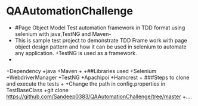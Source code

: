 # QAAutomationChallenge
+ #Page Object Model Test automation framework in TDD format using selenium with java,TestNG and Maven-
+ This is sample test project to demonstrate TDD Frame work with page object design pattern and how it can be used in selenium to automate 
  any application.
+TestNG is used as a framework.
+
+Dependency
+java
+Maven
+
+##Libraries used
+Selenium
+WebdriverManager
+TestNG
+Apachipoi
+Hamcrest
+
###Steps to clone and execute the tests
+
+Change the path in config.properties in TestBaseClass
+git clone https://github.com/Sandeep0383/QAAutomationChallenge/tree/master
+....



